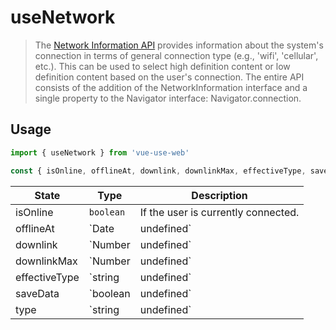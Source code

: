 # useNetwork

> The [Network Information API](https://developer.mozilla.org/en-US/docs/Web/API/Network_Information_API) provides information about the system's connection in terms of general connection type (e.g., 'wifi', 'cellular', etc.). This can be used to select high definition content or low definition content based on the user's connection. The entire API consists of the addition of the NetworkInformation interface and a single property to the Navigator interface: Navigator.connection.

## Usage

```js
import { useNetwork } from 'vue-use-web'

const { isOnline, offlineAt, downlink, downlinkMax, effectiveType, saveData, type } = useNetwork()
```

| State         | Type                 | Description                                 |
| ------------- | -------------------- | ------------------------------------------- |
| isOnline      | `boolean`            | If the user is currently connected.         |
| offlineAt     | `Date | undefined`   | The time since the user was last connected. |
| downlink      | `Number | undefined` | The download speed in Mbps.                 |
| downlinkMax   | `Number | undefined` | The max reachable download speed in Mbps.   |
| effectiveType | `string | undefined` | The detected effective speed type.          |
| saveData      | `boolean| undefined` | If the user activated data saver mode.      |
| type          | `string | undefined` | The detected connection/network type.       |
